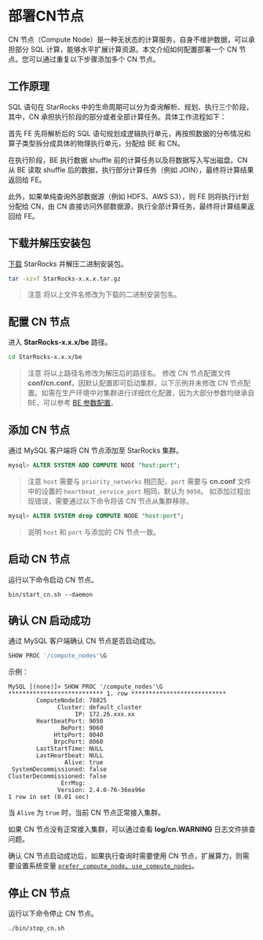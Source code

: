 # 部署CN节点

CN 节点（Compute Node）是一种无状态的计算服务，自身不维护数据，可以承担部分 SQL 计算，能够水平扩展计算资源。本文介绍如何配置部署一个 CN 节点。您可以通过重复以下步骤添加多个 CN 节点。  

## 工作原理

SQL 语句在 StarRocks 中的生命周期可以分为查询解析、规划、执行三个阶段，其中，CN 承担执行阶段的部分或者全部计算任务。具体工作流程如下：

首先 FE 先将解析后的 SQL 语句规划成逻辑执行单元，再按照数据的分布情况和算子类型拆分成具体的物理执行单元，分配给 BE 和 CN。

在执行阶段，BE 执行数据 shuffle 前的计算任务以及将数据写入写出磁盘。CN 从 BE 读取 shuffle 后的数据，执行部分计算任务（例如 JOIN），最终将计算结果返回给 FE。

此外，如果单纯查询外部数据源（例如 HDFS、AWS S3），则 FE 则将执行计划分配给 CN，由 CN 直接访问外部数据源，执行全部计算任务，最终将计算结果返回给 FE。

## 下载并解压安装包

[下载](https://www.starrocks.com/zh-CN/download) StarRocks 并解压二进制安装包。

```bash
tar -xzvf StarRocks-x.x.x.tar.gz
```

> 注意
> 将以上文件名修改为下载的二进制安装包名。

## 配置 CN 节点

进入 **StarRocks-x.x.x/be** 路径。

```bash
cd StarRocks-x.x.x/be
```

> 注意
> 将以上路径名修改为解压后的路径名。
修改 CN 节点配置文件 **conf/cn.conf**。因默认配置即可启动集群，以下示例并未修改 CN 节点配置。如需在生产环境中对集群进行详细优化配置，因为大部分参数均继承自BE，可以参考 [BE 参数配置](../administration/Configuration.md#BE-参数配置)。

## 添加 CN 节点

通过 MySQL 客户端将 CN 节点添加至 StarRocks 集群。

```sql
mysql> ALTER SYSTEM ADD COMPUTE NODE "host:port";
```

> 注意
> `host` 需要与 `priority_networks` 相匹配，`port` 需要与 **cn.conf** 文件中的设置的 `heartbeat_service_port` 相同，默认为 `9050`。
如添加过程出现错误，需要通过以下命令将该 CN 节点从集群移除。

```sql
mysql> ALTER SYSTEM drop COMPUTE NODE "host:port";
```

> 说明
> `host` 和 `port` 与添加的 CN 节点一致。

## 启动 CN 节点

运行以下命令启动 CN 节点。

```shell
bin/start_cn.sh --daemon
```

## 确认 CN 启动成功

通过 MySQL 客户端确认 CN 节点是否启动成功。

```sql
SHOW PROC '/compute_nodes'\G
```

示例：

```Plain Text
MySQL [(none)]> SHOW PROC '/compute_nodes'\G
*************************** 1. row ***************************
        ComputeNodeId: 78825
              Cluster: default_cluster
                   IP: 172.26.xxx.xx
        HeartbeatPort: 9050
               BePort: 9060
             HttpPort: 8040
             BrpcPort: 8060
        LastStartTime: NULL
        LastHeartbeat: NULL
                Alive: true
 SystemDecommissioned: false
ClusterDecommissioned: false
               ErrMsg: 
              Version: 2.4.0-76-36ea96e
1 row in set (0.01 sec)
```

当 `Alive` 为 `true` 时，当前 CN 节点正常接入集群。

如果 CN 节点没有正常接入集群，可以通过查看 **log/cn.WARNING** 日志文件排查问题。

确认 CN 节点启动成功后，如果执行查询时需要使用 CN 节点，扩展算力，则需要设置系统变量 [`prefer_compute_node`、`use_compute_nodes`](../reference/System_variable.md
)。

## 停止 CN 节点

运行以下命令停止 CN 节点。

```bash
./bin/stop_cn.sh
```
